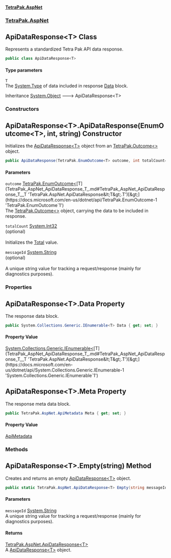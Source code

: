 #### [TetraPak.AspNet](index.md 'index')
### [TetraPak.AspNet](TetraPak_AspNet.md 'TetraPak.AspNet')
## ApiDataResponse&lt;T&gt; Class
Represents a standardized Tetra Pak API data response.  
```csharp
public class ApiDataResponse<T>
```
#### Type parameters
<a name='TetraPak_AspNet_ApiDataResponse_T__T'></a>
`T`  
The [System.Type](https://docs.microsoft.com/en-us/dotnet/api/System.Type 'System.Type') of data included in response [Data](TetraPak_AspNet_ApiDataResponse_T_.md#TetraPak_AspNet_ApiDataResponse_T__Data 'TetraPak.AspNet.ApiDataResponse&lt;T&gt;.Data') block.  
  

Inheritance [System.Object](https://docs.microsoft.com/en-us/dotnet/api/System.Object 'System.Object') &#129106; ApiDataResponse&lt;T&gt;  
### Constructors
<a name='TetraPak_AspNet_ApiDataResponse_T__ApiDataResponse(TetraPak_EnumOutcome_T__int_string)'></a>
## ApiDataResponse&lt;T&gt;.ApiDataResponse(EnumOutcome&lt;T&gt;, int, string) Constructor
Initializes the [ApiDataResponse&lt;T&gt;](TetraPak_AspNet_ApiDataResponse_T_.md 'TetraPak.AspNet.ApiDataResponse&lt;T&gt;') object from an [TetraPak.Outcome&lt;&gt;](https://docs.microsoft.com/en-us/dotnet/api/TetraPak.Outcome-1 'TetraPak.Outcome`1') object.   
```csharp
public ApiDataResponse(TetraPak.EnumOutcome<T> outcome, int totalCount=-1, string messageId=null);
```
#### Parameters
<a name='TetraPak_AspNet_ApiDataResponse_T__ApiDataResponse(TetraPak_EnumOutcome_T__int_string)_outcome'></a>
`outcome` [TetraPak.EnumOutcome&lt;](https://docs.microsoft.com/en-us/dotnet/api/TetraPak.EnumOutcome-1 'TetraPak.EnumOutcome`1')[T](TetraPak_AspNet_ApiDataResponse_T_.md#TetraPak_AspNet_ApiDataResponse_T__T 'TetraPak.AspNet.ApiDataResponse&lt;T&gt;.T')[&gt;](https://docs.microsoft.com/en-us/dotnet/api/TetraPak.EnumOutcome-1 'TetraPak.EnumOutcome`1')  
The [TetraPak.Outcome&lt;&gt;](https://docs.microsoft.com/en-us/dotnet/api/TetraPak.Outcome-1 'TetraPak.Outcome`1') object, carrying the data to be included in response.  
  
<a name='TetraPak_AspNet_ApiDataResponse_T__ApiDataResponse(TetraPak_EnumOutcome_T__int_string)_totalCount'></a>
`totalCount` [System.Int32](https://docs.microsoft.com/en-us/dotnet/api/System.Int32 'System.Int32')  
(optional)<br />  
Initializes the [Total](TetraPak_AspNet_ApiMetadata.md#TetraPak_AspNet_ApiMetadata_Total 'TetraPak.AspNet.ApiMetadata.Total') value.   
  
<a name='TetraPak_AspNet_ApiDataResponse_T__ApiDataResponse(TetraPak_EnumOutcome_T__int_string)_messageId'></a>
`messageId` [System.String](https://docs.microsoft.com/en-us/dotnet/api/System.String 'System.String')  
(optional)<br />  
A unique string value for tracking a request/response (mainly for diagnostics purposes).  
  
  
### Properties
<a name='TetraPak_AspNet_ApiDataResponse_T__Data'></a>
## ApiDataResponse&lt;T&gt;.Data Property
The response data block.   
```csharp
public System.Collections.Generic.IEnumerable<T> Data { get; set; }
```
#### Property Value
[System.Collections.Generic.IEnumerable&lt;](https://docs.microsoft.com/en-us/dotnet/api/System.Collections.Generic.IEnumerable-1 'System.Collections.Generic.IEnumerable`1')[T](TetraPak_AspNet_ApiDataResponse_T_.md#TetraPak_AspNet_ApiDataResponse_T__T 'TetraPak.AspNet.ApiDataResponse&lt;T&gt;.T')[&gt;](https://docs.microsoft.com/en-us/dotnet/api/System.Collections.Generic.IEnumerable-1 'System.Collections.Generic.IEnumerable`1')
  
<a name='TetraPak_AspNet_ApiDataResponse_T__Meta'></a>
## ApiDataResponse&lt;T&gt;.Meta Property
The response meta data block.   
```csharp
public TetraPak.AspNet.ApiMetadata Meta { get; set; }
```
#### Property Value
[ApiMetadata](TetraPak_AspNet_ApiMetadata.md 'TetraPak.AspNet.ApiMetadata')
  
### Methods
<a name='TetraPak_AspNet_ApiDataResponse_T__Empty(string)'></a>
## ApiDataResponse&lt;T&gt;.Empty(string) Method
Creates and returns an empty [ApiDataResponse&lt;T&gt;](TetraPak_AspNet_ApiDataResponse_T_.md 'TetraPak.AspNet.ApiDataResponse&lt;T&gt;') object.  
```csharp
public static TetraPak.AspNet.ApiDataResponse<T> Empty(string messageId=null);
```
#### Parameters
<a name='TetraPak_AspNet_ApiDataResponse_T__Empty(string)_messageId'></a>
`messageId` [System.String](https://docs.microsoft.com/en-us/dotnet/api/System.String 'System.String')  
A unique string value for tracking a request/response (mainly for diagnostics purposes).  
  
#### Returns
[TetraPak.AspNet.ApiDataResponse&lt;](TetraPak_AspNet_ApiDataResponse_T_.md 'TetraPak.AspNet.ApiDataResponse&lt;T&gt;')[T](TetraPak_AspNet_ApiDataResponse_T_.md#TetraPak_AspNet_ApiDataResponse_T__T 'TetraPak.AspNet.ApiDataResponse&lt;T&gt;.T')[&gt;](TetraPak_AspNet_ApiDataResponse_T_.md 'TetraPak.AspNet.ApiDataResponse&lt;T&gt;')  
A [ApiDataResponse&lt;T&gt;](TetraPak_AspNet_ApiDataResponse_T_.md 'TetraPak.AspNet.ApiDataResponse&lt;T&gt;') object.  
  
